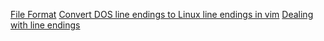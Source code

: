 [File Format](http://vim.wikia.com/wiki/File_format)[Convert DOS line endings to Linux line endings in vim](http://stackoverflow.com/questions/82726/convert-dos-line-endings-to-linux-line-endings-in-vim)[Dealing with line endings](https://help.github.com/articles/dealing-with-line-endings)